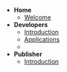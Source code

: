 - **Home**
  - [Welcome](docs/home.md)
- **Developers**
  - [Introduction](docs/dev/introduction.md)
  - [Applications](docs/dev/applications.md)
  -
- **Publisher**
  - [Introduction](docs/publisher/introduction.md)
